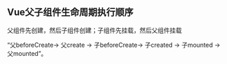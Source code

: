 ## Vue父子组件生命周期执行顺序

父组件先创建，然后子组件创建；子组件先挂载，然后父组件挂载

“父beforeCreate-> 父create -> 子beforeCreate-> 子created -> 子mounted -> 父mounted”。
